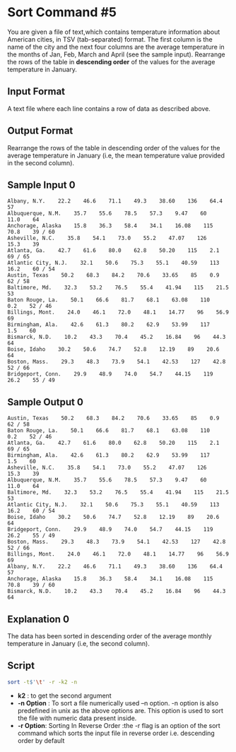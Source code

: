 # Sort Command #5

You are given a file of text,which contains temperature information about American cities, in TSV (tab-separated) format. The first column is the name of the city and the next four columns are the average temperature in the months of Jan, Feb, March and April (see the sample input). Rearrange the rows of the table in **descending order** of the values for the average temperature in January.

## Input Format

A text file where each line contains a row of data as described above.

## Output Format

Rearrange the rows of the table in descending order of the values for the average temperature in January (i.e, the mean temperature value provided in the second column).

## Sample Input 0

    Albany, N.Y.    22.2    46.6    71.1    49.3    38.60    136    64.4    57
    Albuquerque, N.M.    35.7    55.6    78.5    57.3    9.47    60    11.0    64
    Anchorage, Alaska    15.8    36.3    58.4    34.1    16.08    115    70.8    39 / 60
    Asheville, N.C.    35.8    54.1    73.0    55.2    47.07    126    15.3    39
    Atlanta, Ga.    42.7    61.6    80.0    62.8    50.20    115    2.1    69 / 65
    Atlantic City, N.J.    32.1    50.6    75.3    55.1    40.59    113    16.2    60 / 54
    Austin, Texas    50.2    68.3    84.2    70.6    33.65    85    0.9    62 / 58
    Baltimore, Md.    32.3    53.2    76.5    55.4    41.94    115    21.5    53
    Baton Rouge, La.    50.1    66.6    81.7    68.1    63.08    110    0.2    52 / 46
    Billings, Mont.    24.0    46.1    72.0    48.1    14.77    96    56.9    69
    Birmingham, Ala.    42.6    61.3    80.2    62.9    53.99    117    1.5    60
    Bismarck, N.D.    10.2    43.3    70.4    45.2    16.84    96    44.3    64
    Boise, Idaho    30.2    50.6    74.7    52.8    12.19    89    20.6    64
    Boston, Mass.    29.3    48.3    73.9    54.1    42.53    127    42.8    52 / 66
    Bridgeport, Conn.    29.9    48.9    74.0    54.7    44.15    119    26.2    55 / 49
## Sample Output 0

    Austin, Texas    50.2    68.3    84.2    70.6    33.65    85    0.9    62 / 58
    Baton Rouge, La.    50.1    66.6    81.7    68.1    63.08    110    0.2    52 / 46
    Atlanta, Ga.    42.7    61.6    80.0    62.8    50.20    115    2.1    69 / 65
    Birmingham, Ala.    42.6    61.3    80.2    62.9    53.99    117    1.5    60
    Asheville, N.C.    35.8    54.1    73.0    55.2    47.07    126    15.3    39
    Albuquerque, N.M.    35.7    55.6    78.5    57.3    9.47    60    11.0    64
    Baltimore, Md.    32.3    53.2    76.5    55.4    41.94    115    21.5    53
    Atlantic City, N.J.    32.1    50.6    75.3    55.1    40.59    113    16.2    60 / 54
    Boise, Idaho    30.2    50.6    74.7    52.8    12.19    89    20.6    64
    Bridgeport, Conn.    29.9    48.9    74.0    54.7    44.15    119    26.2    55 / 49
    Boston, Mass.    29.3    48.3    73.9    54.1    42.53    127    42.8    52 / 66
    Billings, Mont.    24.0    46.1    72.0    48.1    14.77    96    56.9    69
    Albany, N.Y.    22.2    46.6    71.1    49.3    38.60    136    64.4    57
    Anchorage, Alaska    15.8    36.3    58.4    34.1    16.08    115    70.8    39 / 60
    Bismarck, N.D.    10.2    43.3    70.4    45.2    16.84    96    44.3    64

## Explanation 0

The data has been sorted in descending order of the average monthly temperature in January (i.e, the second column).

## Script

```bash
sort -t$'\t' -r -k2 -n
```

* **k2** : to get the second argument
* **-n Option** : To sort a file numerically used –n option. -n option is also predefined in unix as the above options are. This option is used to sort the file with numeric data present inside.
* **-r Option**: Sorting In Reverse Order :the -r flag is an option of the sort command which sorts the input file in reverse order i.e. descending order by default